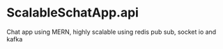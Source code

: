 # ScalableSchatApp.api
Chat app using MERN, highly scalable using redis pub sub, socket io and kafka
